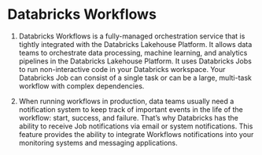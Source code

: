 # Databricks Workflows
1. Databricks Workflows is a fully-managed orchestration service that is tightly integrated with the Databricks Lakehouse Platform. It allows data teams to orchestrate data processing, machine learning, and analytics pipelines in the Databricks Lakehouse Platform. It uses Databricks Jobs to run non-interactive code in your Databricks workspace. Your Databricks Job can consist of a single task or can be a large, multi-task workflow with complex dependencies.

2. When running workflows in production, data teams usually need a notification system to keep track of important events in the life of the workflow: start, success, and failure. That’s why Databricks has the ability to receive Job notifications via email or system notifications. This feature provides the ability to integrate Workflows notifications into your monitoring systems and messaging applications.
